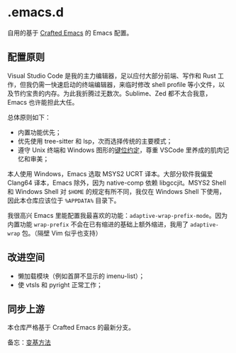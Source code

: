# .emacs.d

自用的基于 [Crafted Emacs](https://github.com/SystemCrafters/crafted-emacs/) 的 Emacs 配置。

## 配置原则

Visual Studio Code 是我的主力编辑器，足以应付大部分前端、写作和 Rust 工作，但我仍需一快速启动的终端编辑器，来临时修改 shell profile 等小文件，以及节约宝贵的内存。为此我折腾过无数次。Sublime、Zed 都不太合我意，Emacs 也许能担此大任。

总体原则如下：

* 内置功能优先；
* 优先使用 tree-sitter 和 lsp，次而选择传统的主要模式；
* 遵守 Unix 终端和 Windows 图形的[键位约定](https://en.wikipedia.org/wiki/Control_key)，尊重 VSCode 里养成的肌肉记忆和审美；

本人使用 Windows，Emacs 选取 MSYS2 UCRT 译本。大部分软件我偏爱 Clang64 译本，Emacs 除外，因为 native-comp 依赖 libgccjit。MSYS2 Shell 和 Windows Shell 对 `$HOME` 的规定有所不同，我仅在 Windows Shell 下使用，因此本仓库应该位于 `%APPDATA%` 目录下。

我很高兴 Emacs 里能配置我最喜欢的功能：`adaptive-wrap-prefix-mode`。因为内置功能 `wrap-prefix` 不会在已有缩进的基础上额外缩进，我用了 `adaptive-wrap` 包。（隔壁 Vim 似乎也支持）

## 改进空间

* 懒加载模块（例如首屏不显示的 imenu-list）；
* 使 vtsls 和 pyright 正常工作；

## 同步上游

本仓库严格基于 Crafted Emacs 的最新分支。

备忘：[变基方法](https://gist.github.com/ravibhure/a7e0918ff4937c9ea1c456698dcd58aa)
